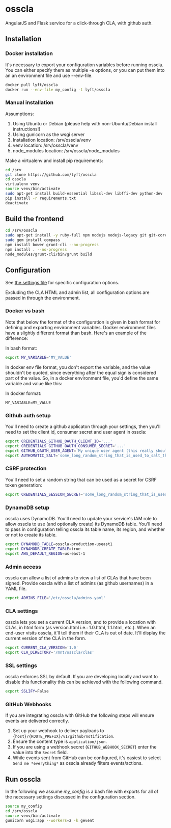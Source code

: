 # osscla

AngularJS and Flask service for a click-through CLA, with github auth.

## Installation

### Docker installation

It's necessary to export your configuration variables before running osscla.
You can either specify them as multiple -e options, or you can put them into an
an environment file and use --env-file.

```bash
docker pull lyft/osscla
docker run --env-file my_config -t lyft/osscla
```

### Manual installation

Assumptions:

1. Using Ubuntu or Debian (please help with non-Ubuntu/Debian install
   instructions!)
1. Using gunicorn as the wsgi server
1. Installation location: /srv/osscla/venv
1. venv location: /srv/osscla/venv
1. node\_modules location: /srv/osscla/node\_modules

Make a virtualenv and install pip requirements:

```bash
cd /srv
git clone https://github.com/lyft/osscla
cd osscla
virtualenv venv
source venv/bin/activate
sudo apt-get install build-essential libssl-dev libffi-dev python-dev
pip install -r requirements.txt
deactivate
```

## Build the frontend

```bash
cd /srv/osscla
sudo apt-get install -y ruby-full npm nodejs nodejs-legacy git git-core
sudo gem install compass
npm install bower grunt-cli --no-progress
npm install . --no-progress
node_modules/grunt-cli/bin/grunt build
```

## Configuration

See [the settings file](https://github.com/lyft/osscla/blob/master/osscla/settings.py)
for specific configuration options.

Excluding the CLA HTML and admin list, all configuration options are passed in through the
environment.

### Docker vs bash

Note that below the format of the configuration is given in bash format for
defining and exporting environment variables. Docker environment files have a
slightly different format than bash. Here's an example of the difference:

In bash format:

```bash
export MY_VARIABLE='MY_VALUE'
```

In docker env file format, you don't export the variable, and the value
shouldn't be quoted, since everything after the equal sign is considered part
of the value. So, in a docker environment file, you'd define the same variable
and value like this:

In docker format:

```
MY_VARIABLE=MY_VALUE
```

### Github auth setup

You'll need to create a github applicaton through your settings, then you'll
need to set the client id, consumer secret and user agent in osscla:

```bash
export CREDENTIALS_GITHUB_OAUTH_CLIENT_ID='...'
export CREDENTIALS_GITHUB_OAUTH_CONSUMER_SECRET='...'
export GITHUB_OAUTH_USER_AGENT='My unique user agent (this really should be specific to your app)'
export AUTHOMATIC_SALT='some_long_random_string_that_is_used_to_salt_the_oauth_flow'
```

### CSRF protection

You'll need to set a random string that can be used as a secret for CSRF token
generation:

```bash
export CREDENTIALS_SESSION_SECRET='some_long_random_string_that_is_used_to_generate_csrf_tokens'
```

### DynamoDB setup

osscla uses DynamoDB. You'll need to update your service's IAM role to allow
osscla to use (and optionally create) its DynamoDB table. You'll need to pass
in configuration telling osscla its table name, its region, and whether or not
to create its table.

```bash
export DYNAMODB_TABLE=osscla-production-useast1
export DYNAMODB_CREATE_TABLE=true
export AWS_DEFAULT_REGION=us-east-1
```

### Admin access

osscla can allow a list of admins to view a list of CLAs that have been signed.
Provide osscla with a list of admins (as github usernames) in a YAML file.

```bash
export ADMINS_FILE='/etc/osscla/admins.yaml'
```

### CLA settings

osscla lets you set a current CLA version, and to provide a location with CLAs,
in html form (as version.html i.e.: 1.0.html, 1.1.html, etc.). When an end-user
visits osscla, it'll tell them if their CLA is out of date. It'll display the
current version of the CLA in the form.

```bash
export CURRENT_CLA_VERSION='1.0'
export CLA_DIRECTORY='/mnt/osscla/clas'
```

### SSL settings

osscla enforces SSL by default. If you are developing locally and want to
disable this functionality this can be achieved with the following command.

```bash
export SSLIFY=False
```

### GitHub Webhooks

If you are integrating osscla with GitHub the following steps will
ensure events are delivered correctly.

1. Set up your webhook to deliver payloads to
`{host}/{ROUTE_PREFIX}/v1/github/notification`.
1. Ensure the content type is `application/json`.
1. If you are using a webhook secret (`GITHUB_WEBHOOK_SECRET`)
enter the value into the `Secret` field.
1. While events sent from GitHub can be configured, it's easiest to select
`Send me *everything*` as osscla already filters events/actions.

## Run osscla

In the following we assume _my\_config_ is a bash file with exports for all of
the necessary settings discussed in the configuration section.

```bash
source my_config
cd /srv/osscla
source venv/bin/activate
gunicorn wsgi:app --workers=2 -k gevent
```
